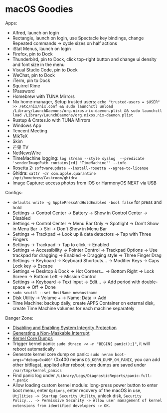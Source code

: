 # macOS Goodies

Apps:

- Alfred, launch on login
- Rectangle, launch on login, use Spectacle key bindings, change Repeated commands -> cycle sizes on half actions
- iStat Menus, launch on login
- Firefox, pin to Dock
- Thunderbird, pin to Dock, click top-right button and change ui density and font size in the menu
- Visual Studio Code, pin to Dock
- WeChat, pin to Dock
- iTerm, pin to Dock
- Squirrel Rime
- 1Password
- Homebrew with TUNA Mirrors
- Nix home-manager, Setup trusted users: `echo "trusted-users = $USER" >> /etc/nix/nix.conf && sudo launchctl unload /Library/LaunchDaemons/org.nixos.nix-daemon.plist && sudo launchctl load /Library/LaunchDaemons/org.nixos.nix-daemon.plist`
- Rustup & Crates.io with TUNA Mirrors
- Windows App
- Tencent Meeting
- MikTeX
- Skim
- 芒果 TV
- NetNewsWire
- TimeMachine logging: `log stream --style syslog  --predicate 'senderImagePath contains[cd] "TimeMachine"' --info`
- Rosetta 2: `softwareupdate --install-rosetta --agree-to-license`
- Ghidra: `xattr -dr com.apple.quarantine /opt/homebrew/Caskroom/ghidra`
- Image Capture: access photos from iOS or HarmonyOS NEXT via USB

Configs:

- `defaults write -g ApplePressAndHoldEnabled -bool false` for press and hold
- Settings -> Control Center -> Battery -> Show in Control Center -> Disabled
- Settings -> Control Center -> Menu Bar Only -> Spotlight -> Don't Show in Menu Bar -> Siri -> Don't Show in Menu Bar
- Settings -> Trackpad -> Look up & data detectors -> Tap with Three Fingers
- Settings -> Trackpad -> Tap to click -> Enabled
- Settings -> Accessibility -> Pointer Control -> Trackpad Options -> Use trackpad for dragging -> Enabled -> Dragging style -> Three Finger Drag
- Settings -> Keyboard -> Keyboard Shortcuts... -> Modifier Keys -> Caps Lock key -> Escape
- Settings -> Desktop & Dock -> Hot Corners... -> Bottom Right -> Lock Screen -> Bottom Left -> Mission Control
- Settings -> Keyboard -> Text Input -> Edit... -> Add period with double-space -> Off -> Done
- `sudo scutil --set HostName newhostname`
- Disk Utility -> Volume + -> Name: Data -> Add
- Time Machine: backup daily, create APFS Container on external disk, create Time Machine volumes for each machine separately

Danger Zone:

- [Disabling and Enabling System Integrity Protection](developer.apple.com/documentation/security/disabling-and-enabling-system-integrity-protection)
- [Generating a Non-Maskable Interrupt](https://developer.apple.com/documentation/kernel/generating_a_non-maskable_interrupt)
- [Kernel Core Dumps](https://developer.apple.com/library/archive/technotes/tn2004/tn2118.html)
- Trigger kernel panic: `sudo dtrace -w -n "BEGIN{ panic();}"`, it will reboot automatically
- Generate kernel core dump on panic: `sudo nvram boot-args="debug=0x400"` (0x400 means `DB_KERN_DUMP_ON_PANIC`, you can add other bitflags), applied after reboot; core dumps are saved under `/var/tmp/kernel_panics`
- Find panic log under `/Library/Logs/DiagnosticReports/panic-full-*.panic`
- Allow loading custom kernel module: long-press power button to enter boot menu, enter `Options`, enter recovery of the macOS in use, `Utilities -> Startup Security Utility`, unlock disk, `Security Policy... -> Permissive Security -> Allow user management of kernel extensions from identified developers -> OK`.
